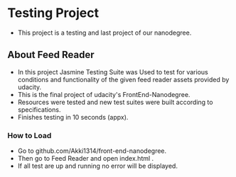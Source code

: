 # Testing Project
* This project is a testing and last project of our nanodegree.

## About Feed Reader
* In this project Jasmine Testing Suite was Used to test for various conditions and functionality of the given feed reader assets provided by udacity.
* This is the final project of udacity's FrontEnd-Nanodegree.
* Resources were tested and new test suites were built according to specifications.
* Finishes testing in 10 seconds (appx).

### How to Load

* Go to github.com/Akki1314/front-end-nanodegree.
* Then go to Feed Reader and open index.html .
* If all test are up and running no error will be displayed.
